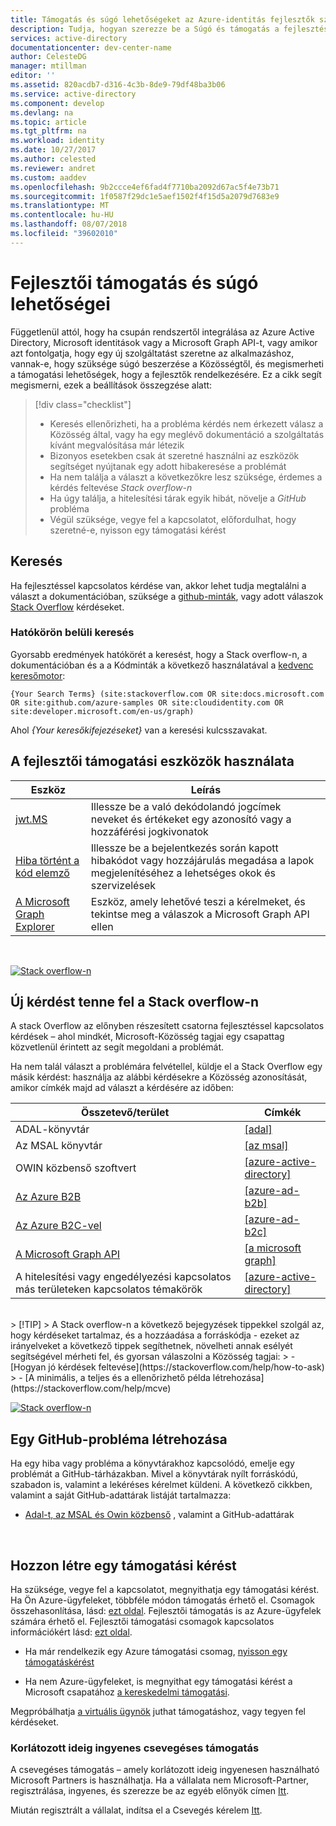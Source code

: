 ```yaml
---
title: Támogatás és súgó lehetőségeket az Azure-identitás fejlesztők számára |} A Microsoft Docs
description: Tudja, hogyan szerezze be a Súgó és támogatás a fejlesztéssel kapcsolatos kérdések és problémák, amelyek integrálhatók a Microsoft Azure-identitás (Azure Active Directory és MSA) alkalmazás létrehozásakor
services: active-directory
documentationcenter: dev-center-name
author: CelesteDG
manager: mtillman
editor: ''
ms.assetid: 820acdb7-d316-4c3b-8de9-79df48ba3b06
ms.service: active-directory
ms.component: develop
ms.devlang: na
ms.topic: article
ms.tgt_pltfrm: na
ms.workload: identity
ms.date: 10/27/2017
ms.author: celested
ms.reviewer: andret
ms.custom: aaddev
ms.openlocfilehash: 9b2ccce4ef6fad4f7710ba2092d67ac5f4e73b71
ms.sourcegitcommit: 1f0587f29dc1e5aef1502f4f15d5a2079d7683e9
ms.translationtype: MT
ms.contentlocale: hu-HU
ms.lasthandoff: 08/07/2018
ms.locfileid: "39602010"
---
```

# <a name="support-and-help-options-for-developers"></a>Fejlesztői támogatás és súgó lehetőségei 

Függetlenül attól, hogy ha csupán rendszertől integrálása az Azure Active Directory, Microsoft identitások vagy a Microsoft Graph API-t, vagy amikor azt fontolgatja, hogy egy új szolgáltatást szeretne az alkalmazáshoz, vannak-e, hogy szüksége súgó beszerzése a Közösségtől, és megismerheti a támogatási lehetőségek, hogy a fejlesztők rendelkezésére. Ez a cikk segít megismerni, ezek a beállítások összegzése alatt:

> [!div class="checklist"]
> * Keresés ellenőrizheti, ha a probléma kérdés nem érkezett válasz a Közösség által, vagy ha egy meglévő dokumentáció a szolgáltatás kívánt megvalósítása már létezik
> * Bizonyos esetekben csak át szeretné használni az eszközök segítséget nyújtanak egy adott hibakeresése a problémát
> * Ha nem találja a választ a következőkre lesz szüksége, érdemes a kérdés feltevése *Stack overflow-n*
> * Ha úgy találja, a hitelesítési tárak egyik hibát, növelje a *GitHub* probléma
> * Végül szüksége, vegye fel a kapcsolatot, előfordulhat, hogy szeretné-e, nyisson egy támogatási kérést


## <a name="search"></a>Keresés

Ha fejlesztéssel kapcsolatos kérdése van, akkor lehet tudja megtalálni a választ a dokumentációban, szüksége a [github-minták](https://github.com/azure-samples), vagy adott válaszok [Stack Overflow](https://www.stackoverflow.com) kérdéseket.

### <a name="scoped-search"></a>Hatókörön belüli keresés
Gyorsabb eredmények hatókörét a keresést, hogy a Stack overflow-n, a dokumentációban és a a Kódminták a következő használatával a [kedvenc keresőmotor](https://bing.com):
```
{Your Search Terms} (site:stackoverflow.com OR site:docs.microsoft.com OR site:github.com/azure-samples OR site:cloudidentity.com OR site:developer.microsoft.com/en-us/graph)
```
Ahol *{Your keresőkifejezéseket}* van a keresési kulcsszavakat.
<br/>

## <a name="use-our-development-support-tools"></a>A fejlesztői támogatási eszközök használata

|Eszköz  |Leírás  |
|---------|---------|
|[jwt.MS](https://jwt.ms)| Illessze be a való dekódolandó jogcímek neveket és értékeket egy azonosító vagy a hozzáférési jogkivonatok |
|[Hiba történt a kód elemző](https://apps.dev.microsoft.com/portal/tools/errors)| Illessze be a bejelentkezés során kapott hibakódot vagy hozzájárulás megadása a lapok megjelenítéséhez a lehetséges okok és szervizelések |
|[A Microsoft Graph Explorer](https://developer.microsoft.com/graph/graph-explorer)| Eszköz, amely lehetővé teszi a kérelmeket, és tekintse meg a válaszok a Microsoft Graph API ellen|

<br/>

[![Stack overflow-n](./media/developer-support-help-options/stackoverflow-logo.png)](https://www.stackoverflow.com)
## <a name="post-a-question-to-stack-overflow"></a>Új kérdést tenne fel a Stack overflow-n

A stack Overflow az előnyben részesített csatorna fejlesztéssel kapcsolatos kérdések – ahol mindkét, Microsoft-Közösség tagjai egy csapattag közvetlenül érintett az segít megoldani a problémát.

Ha nem talál választ a problémára felvétellel, küldje el a Stack Overflow egy másik kérdést: használja az alábbi kérdésekre a Közösség azonosítását, amikor címkék majd ad választ a kérdésére az időben:

|Összetevő/terület  |Címkék  |
|---------|---------|
|ADAL-könyvtár |[[adal]](http://stackoverflow.com/questions/tagged/adal)|
|Az MSAL könyvtár     |[[az msal]](http://stackoverflow.com/questions/tagged/msal)|
|OWIN közbenső szoftvert  |[[azure-active-directory]](http://stackoverflow.com/questions/tagged/azure-active-directory)|
|[Az Azure B2B](https://docs.microsoft.com/azure/active-directory/active-directory-b2b-what-is-azure-ad-b2b)  |[[azure-ad-b2b]](http://stackoverflow.com/questions/tagged/azure-ad-b2b)|
|[Az Azure B2C-vel](https://azure.microsoft.com/services/active-directory-b2c/)  |[[azure-ad-b2c]](http://stackoverflow.com/questions/tagged/azure-ad-b2b)|
|[A Microsoft Graph API](https://developer.microsoft.com/graph/) |[[a microsoft graph]](http://stackoverflow.com/questions/tagged/microsoft-graph)
|A hitelesítési vagy engedélyezési kapcsolatos más területeken kapcsolatos témakörök |[[azure-active-directory]](http://stackoverflow.com/questions/tagged/azure-active-directory)
<br/>
> [!TIP]
> A Stack overflow-n a következő bejegyzések tippekkel szolgál az, hogy kérdéseket tartalmaz, és a hozzáadása a forráskódja - ezeket az irányelveket a következő tippek segíthetnek, növelheti annak esélyét segítségével mérheti fel, és gyorsan válaszolni a Közösség tagjai:  
> - [Hogyan jó kérdések feltevése](https://stackoverflow.com/help/how-to-ask)
> - [A minimális, a teljes és a ellenőrizhető példa létrehozása](https://stackoverflow.com/help/mcve)

<br/>


[![Stack overflow-n](./media/developer-support-help-options/github-logo.png)](https://www.github.com)
## <a name="create-a-github-issue"></a>Egy GitHub-probléma létrehozása

 Ha egy hiba vagy probléma a könyvtárakhoz kapcsolódó, emelje egy problémát a GitHub-tárházakban. Mivel a könyvtárak nyílt forráskódú, szabadon is, valamint a lekéréses kérelmet küldeni. A következő cikkben, valamint a saját GitHub-adattárak listáját tartalmazza:

- [Adal-t, az MSAL és Owin közbenső](active-directory-authentication-libraries.md) , valamint a GitHub-adattárak

<br/>

## <a name="open-a-support-request"></a>Hozzon létre egy támogatási kérést

Ha szüksége, vegye fel a kapcsolatot, megnyithatja egy támogatási kérést. Ha Ön Azure-ügyfeleket, többféle módon támogatás érhető el. Csomagok összehasonlítása, lásd: [ezt oldal](https://azure.microsoft.com/support/plans/). Fejlesztői támogatás is az Azure-ügyfelek számára érhető el. Fejlesztői támogatási csomagok kapcsolatos információkért lásd: [ezt oldal](https://azure.microsoft.com/support/plans/developer/).

- Ha már rendelkezik egy Azure támogatási csomag, [nyisson egy támogatáskérést](https://portal.azure.com/#blade/Microsoft_Azure_Support/HelpAndSupportBlade/newsupportrequest)

- Ha nem Azure-ügyfeleket, is megnyithat egy támogatási kérést a Microsoft csapatához [a kereskedelmi támogatási](https://support.microsoft.com/en-us/gp/contactus81?Audience=Commercial).

Megpróbálhatja [a virtuális ügynök](https://support.microsoft.com/contactus/?ws=support) juthat támogatáshoz, vagy tegyen fel kérdéseket.

### <a name="free-chat-support-for-a-limited-time"></a>Korlátozott ideig ingyenes csevegéses támogatás

A csevegéses támogatás – amely korlátozott ideig ingyenesen használható Microsoft Partners is használhatja. Ha a vállalata nem Microsoft-Partner, regisztrálása, ingyenes, és szerezze be az egyéb előnyök címen [Itt](https://partners.microsoft.com/PartnerProgram/simplifiedenrollment.aspx).

Miután regisztrált a vállalat, indítsa el a Csevegés kérelem [Itt](https://aka.ms/devchat).